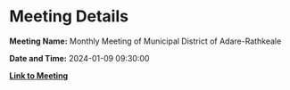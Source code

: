 # Meeting Details

**Meeting Name:** Monthly Meeting of Municipal District of Adare-Rathkeale

**Date and Time:** 2024-01-09 09:30:00

**[Link to Meeting](https://www.limerick.ie/council/whats-on/monthly-meeting-of-municipal-district-of-adare-rathkeale-1)**

